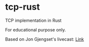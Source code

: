# tcp-rust
TCP implementation in Rust

For educational purpose only.

Based on Jon Gjengset's livecast: [Link](https://www.youtube.com/watch?v=bzja9fQWzdA&t=5269s)
